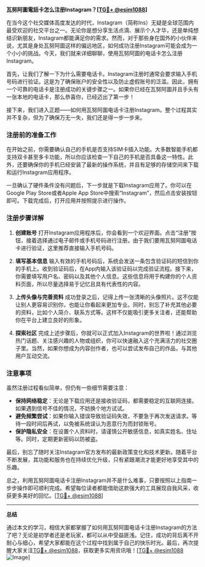 **瓦努阿圖電話卡怎么注册Instagram？[[TG💪+ @esim1088](https://t.me/s/esim1088)]**

在当今这个社交媒体高度发达的时代，Instagram（简称Ins）无疑是全球范围内最受欢迎的社交平台之一。无论你是想分享生活点滴、展示个人才华，还是单纯想结识新朋友，Instagram都能满足你的需求。然而，对于那些身在国外的小伙伴来说，尤其是身处瓦努阿圖这样的偏远地区，如何成功注册Instagram可能会成为一个小小的挑战。今天，我们就来详细聊聊，使用瓦努阿圖的电话卡怎么注册Instagram。

首先，让我们了解一下为什么需要电话卡。Instagram注册时通常会要求输入手机号码进行验证。这是为了确保账户的安全性以及防止虚假账号的泛滥。因此，拥有一个可靠的电话卡是注册成功的关键步骤之一。如果你已经在瓦努阿圖并且手头有一张本地的电话卡，那么恭喜你，已经迈出了第一步！

接下来，我们进入正题——如何用瓦努阿圖电话卡注册Instagram。整个过程其实并不复杂，但为了确保万无一失，我们还是得一步一步来。

### 注册前的准备工作

在开始之前，你需要确认自己的手机是否支持SIM卡插入功能。大多数智能手机都支持双卡甚至多卡功能，所以你应该检查一下自己的手机是否具备这一特性。此外，还要确保你的手机已经安装了最新的操作系统，并且有足够的存储空间来下载和运行Instagram应用程序。

一旦确认了硬件条件没有问题后，下一步就是下载Instagram应用了。你可以在Google Play Store或者Apple App Store中搜索“Instagram”，然后点击安装按钮即可。下载完成后，打开应用并按照提示进行操作。

### 注册步骤详解

1. **创建账号**
   打开Instagram应用程序后，你会看到一个欢迎界面。点击“注册”按钮，接着选择通过电子邮件或手机号码进行注册。由于我们要用瓦努阿圖电话卡进行验证，这里推荐直接输入手机号码。

2. **填写基本信息**
   输入有效的手机号码后，系统会发送一条包含验证码的短信到你的手机上。收到验证码后，在App内输入该验证码以完成验证流程。接下来，你需要填写用户名、密码以及其他个人信息。这些信息将用于构建你的个人资料页面，所以尽量选择易于记忆且具有代表性的内容。

3. **上传头像与完善资料**
   成功登录之后，记得上传一张清晰的头像照片。这不仅能让别人更容易识别你，也能让你看起来更加专业。同时，别忘了补充其他必要的资料，比如个人简介、联系方式等。这样不仅能吸引更多关注者，还能帮助你在平台上建立良好的形象。

4. **探索社区**
   完成上述步骤后，你就可以正式加入Instagram的世界啦！通过浏览热门话题、关注感兴趣的人物或组织，你可以快速融入这个充满活力的社交圈子里。当然，如果你想成为内容创作者，也可以尝试发布自己的作品，与其他用户互动交流。

### 注意事项

虽然注册过程看似简单，但仍有一些细节需要注意：

- **保持网络稳定**：无论是下载应用还是接收验证码，都需要稳定的互联网连接。如果遇到信号不佳的情况，不妨换个地方试试。
- **避免频繁尝试**：如果你输入错误导致验证码失效，不要急于再次发送请求。等待一段时间后再试，以免被系统误认为恶意行为而封锁账号。
- **保护隐私安全**：在设置个人资料时，请谨慎公开敏感信息，如真实姓名、住址等。同时，定期更新密码以防被盗。

最后，别忘了随时关注Instagram官方发布的最新政策变化和技术更新。随着平台不断发展，其功能和服务也在持续优化升级，只有紧跟潮流才能更好地享受其中的乐趣。

总之，利用瓦努阿圖电话卡注册Instagram并不是什么难事，只要按照以上指南一步步操作即可顺利完成。希望每位读者都能借助这款强大的工具展现自我风采，收获更多美好的回忆。[[TG💪+ @esim1088](https://t.me/s/esim1088)]

---

**总结**

通过本文的学习，相信大家都掌握了如何用瓦努阿圖电话卡注册Instagram的方法了吧？无论是初学者还是老玩家，都可以从中受益匪浅。记住，成功的背后离不开耐心与细心，希望大家都能在这个过程中找到属于自己的快乐时光。最后，再次提醒大家关注[TG💪+ @esim1088](https://t.me/s/esim1088)，获取更多实用资讯哦！[[TG💪+ @esim1088](https://t.me/s/esim1088) ![Image](https://i.postimg.cc/4NQfJmqS/Snipaste-2025-05-13-00-14-12.png)]